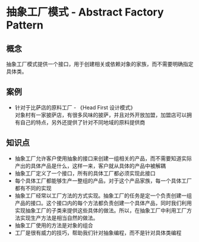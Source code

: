 # 抽象工厂模式 - Abstract Factory Pattern

## 概念

抽象工厂模式提供一个接口，用于创建相关或依赖对象的家族，而不需要明确指定具体类。

## 案例

* 针对于比萨店的原料工厂 - 《Head First 设计模式》  
  对象村有一家披萨店，有很多风味的披萨，并且对外开放加盟，加盟店可以拥有自己的特点，另外还提供了针对不同地域的原料提供商

## 知识点

* 抽象工厂允许客户使用抽象的接口来创建一组相关的产品，而不需要知道实际产出的具体产品是什么，这样一来，客户就从具体的产品中被解耦
* 抽象工厂定义了一个接口，所有的具体工厂都必须实现此接口
* 每个具体工厂都能够生产一整组的产品，对于这个产品家族，每一个具体工厂都有不同的实现
* 抽象工厂经常以工厂方法的方式实现。抽象工厂的任务是定一个负责创建一组产品的接口。这个接口内的每个方法都负责创建一个具体产品，同时我们利用实现抽象工厂的子类来提供这些具体的做法。所以，在抽象工厂中利用工厂方法实现生产方法是相当自然的做法。
* 抽象工厂使用的方法是对象的组合
* 工厂是很有威力的技巧，帮助我们针对抽象编程，而不是针对具体类编程